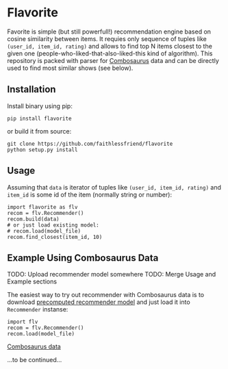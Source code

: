 Flavorite
=========

Favorite is simple (but still powerfull!) recommendation engine based on cosine similarity between items. It requies only sequence of tuples like `(user_id, item_id, rating)` and allows to find top N items closest to the given one (people-who-liked-that-also-liked-this kind of algorithm). This repository is packed with parser for [Combosaurus](http://combosaurus.com/) data and can be directly used to find most similar shows (see below). 


Installation
------------

Install binary using pip:

    pip install flavorite

or build it from source: 

    git clone https://github.com/faithlessfriend/flavorite
    python setup.py install

Usage
-----

Assuming that `data` is iterator of tuples like `(user_id, item_id, rating)` and `item_id` is some id of the item (normally string or number):

    import flavorite as flv
	recom = flv.Recommender()
	recom.build(data)
	# or just load existing model:
	# recom.load(model_file)
	recom.find_closest(item_id, 10)



Example Using Combosaurus Data
------------------------------

TODO: Upload recommender model somewhere
TODO: Merge Usage and Example sections

The easiest way to try out recommender with Combosaurus data is to download [precomputed recommender model](http://todo) and just load it into `Recommender` instanse: 

    import flv
    recom = flv.Recommender()
	recom.load(model_file)

[Combosaurus data](http://combosaurus.com/about/data)

...to be continued...

